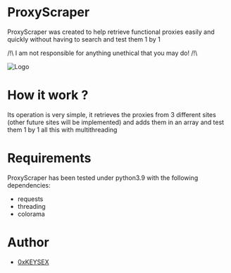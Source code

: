 
# ProxyScraper

ProxyScraper was created to help retrieve functional proxies easily and quickly without having to search and test them 1 by 1 

/!\ I am not responsible for anything unethical that you may do! /!\

![Logo](https://i.ibb.co/sstMLnG/Screenshot-at-2023-02-21-14-55-06.png)


# How it work ?
Its operation is very simple, it retrieves the proxies from 3 different sites (other future sites will be implemented) and adds them in an array and test them 1 by 1 all this with multithreading 

# Requirements
ProxyScraper has been tested under python3.9 with the following dependencies: 

- requests
- threading
- colorama

# Author
- [0xKEYSEX](https://github.com/0xKEYSEX) 
